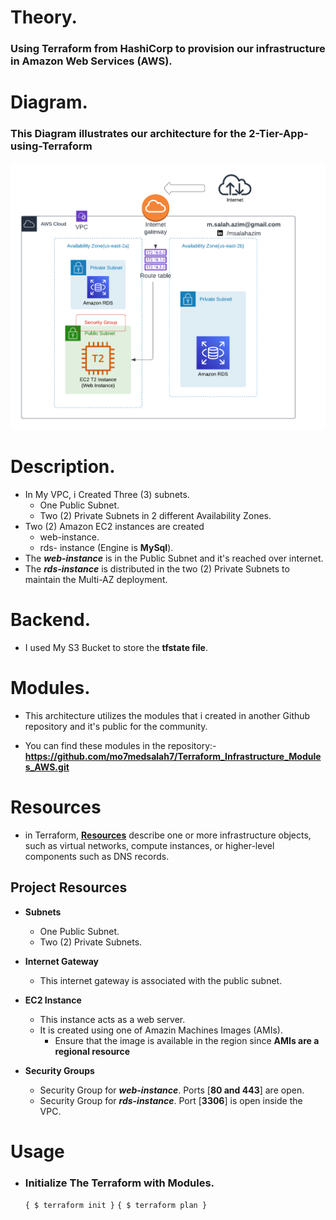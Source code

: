 # Theory.

### Using Terraform from HashiCorp to provision our infrastructure in Amazon Web Services (AWS).

# Diagram.

### This Diagram illustrates our architecture for the 2-Tier-App-using-Terraform

![alt text](https://github.com/mo7medsalah7/2-Tier-App-using-Terraform/blob/main/Assignment_Diagram.png)

# Description.

- In My VPC, i Created Three (3) subnets.
  - One Public Subnet.
  - Two (2) Private Subnets in 2 different Availability Zones.
- Two (2) Amazon EC2 instances are created
  - web-instance.
  - rds- instance (Engine is **MySql**).
- The **_web-instance_** is in the Public Subnet and it's reached over internet.
- The **_rds-instance_** is distributed in the two (2) Private Subnets to maintain the Multi-AZ deployment.

# Backend.

- I used My S3 Bucket to store the **tfstate file**.

# Modules.

- This architecture utilizes the modules that i created in another Github repository and it's public for the community.

- You can find these modules in the repository:- **https://github.com/mo7medsalah7/Terraform_Infrastructure_Modules_AWS.git**

# Resources

- in Terraform, <u>**Resources**</u> describe one or more infrastructure objects, such as virtual networks, compute instances, or higher-level components such as DNS records.

## Project Resources

- **Subnets**

  - One Public Subnet.
  - Two (2) Private Subnets.

- **Internet Gateway**

  - This internet gateway is associated with the public subnet.

- **EC2 Instance**

  - This instance acts as a web server.
  - It is created using one of Amazin Machines Images (AMIs).
    - Ensure that the image is available in the region since **AMIs are a regional resource**

- **Security Groups**
  - Security Group for **_web-instance_**. Ports [**80 and 443**] are open.
  - Security Group for **_rds-instance_**. Port [**3306**] is open inside the VPC.

# Usage

- ### Initialize The Terraform with Modules.

  `{ $ terraform init }`
  `{ $ terraform plan }`
